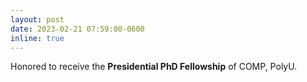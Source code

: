 ```yaml
---
layout: post
date: 2023-02-21 07:59:00-0600
inline: true
---
```


Honored to receive the **Presidential PhD Fellowship** of COMP, PolyU.